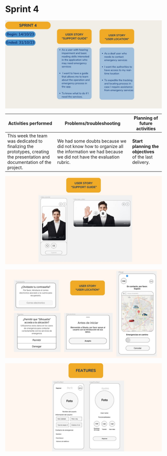# Sprint 4

<p align="center">
  <img src="/Sprints/sprint4.jpeg">
</p>

| Activities performed |Problems/troubleshooting |Planning of future activities |
|--|--|--|
|This week the team was dedicated to finalizing the prototypes, creating the presentation and documentation of the project.| We had some doubts because we did not know how to organize all the information we had because we did not have the evaluation rubric.|**Start planning the objectives** of the last delivery.|

<p align="center">
  <img src="/Sprints/sprint4.1.jpeg">
</p>

<p align="center">
  <img src="/Sprints/sprint4.2.jpeg">
</p>

<p align="center">
  <img src="/Sprints/sprint4.3.jpeg">
</p>
